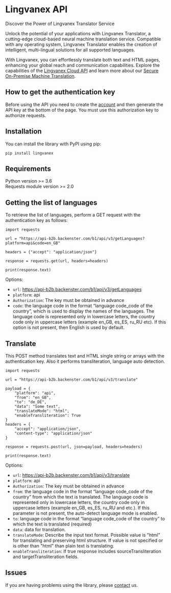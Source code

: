 # Lingvanex API

Discover the Power of Lingvanex Translator Service

Unlock the potential of your applications with Lingvanex Translator, a cutting-edge cloud-based neural machine translation service. Compatible with any operating system, Lingvanex Translator enables the creation of intelligent, multi-lingual solutions for all supported languages.

With Lingvanex, you can effortlessly translate both text and HTML pages, enhancing your global reach and communication capabilities. Explore the capabilities of the [Lingvanex Cloud API](https://lingvanex.com/translationapi/) and learn more about our [Secure On-Premise Machine Translation](https://lingvanex.com/).

## How to get the authentication key

Before using the API you need to create the [account](https://lingvanex.com/account>)
and then generate the API key at the bottom of the page. You must use this authorization key to authorize requests.

## Installation

You can install the library with PyPI using pip:

	pip install lingvanex

## Requirements

Python version >= 3.6  
Requests module version >= 2.0 

## Getting the list of languages

To retrieve the list of languages, perform a GET request with the authentication key as follows:

	import requests

	url = "https://api-b2b.backenster.com/b1/api/v3/getLanguages?platform=api&code=en_GB"

	headers = {"accept": "application/json"}

	response = requests.get(url, headers=headers)

	print(response.text)

Options:
* `url`: https://api-b2b.backenster.com/b1/api/v3/getLanguages
* `platform`: api 
* `Authorization`: The key must be obtained in advance
* `code`: the language code in the format “language code_code of the country”, which is used to display the names of the languages. The language code is represented only in lowercase letters, the country code only in uppercase letters (example en_GB, es_ES, ru_RU etc). If this option is not present, then English is used by default.

## Translate

This POST method translates text and HTML single string or arrays with the authentication key. Also it performs transliteration, language auto detection. 

	import requests

    url = "https://api-b2b.backenster.com/b1/api/v3/translate"

    payload = {
        "platform": "api",
        "from": "en_GB",
        "to": "de_DE",
        "data": "Some text",
        "translateMode": "html",
        "enableTransliteration": True
    }
    headers = {
        "accept": "application/json",
        "content-type": "application/json"
    }

    response = requests.post(url, json=payload, headers=headers)

    print(response.text)

Options:
* `url`: https://api-b2b.backenster.com/b1/api/v3/translate
* `platform`: api 
* `Authorization`: The key must be obtained in advance
* `from`: the language code in the format “language code_code of the country” from which the text is translated. The language code is represented only in lowercase letters, the country code only in uppercase letters (example en_GB, es_ES, ru_RU and etc.). If this parameter is not present, the auto-detect language mode is enabled.
* `to`: language code in the format “language code_code of the country” to which the text is translated (required)
* `data`: data for translation.
* `translateMode`: Describe the input text format. Possible value is "html" for translating and preserving html structure. If value is not specified or is other than "html" than plain text is translating.
* `enableTransliteration`: If true response includes sourceTransliteration and targetTransliteration fields.

## Issues

If you are having problems using the library, please [contact](tech@lingvanex.com) us.